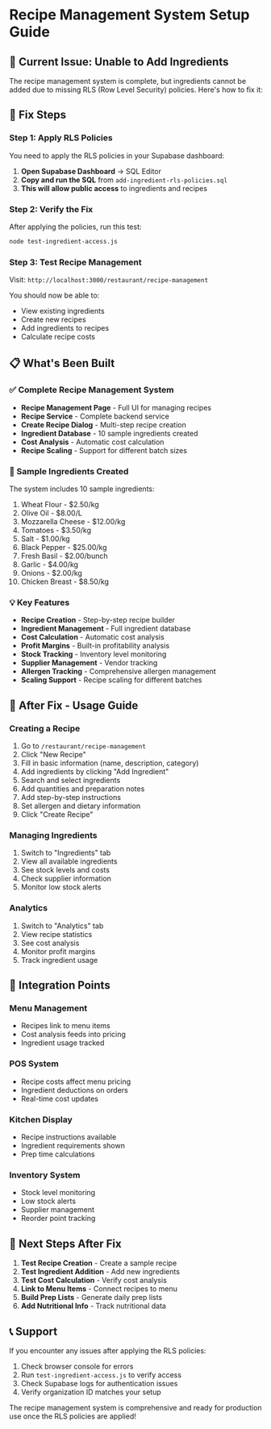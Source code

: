# Recipe Management System Setup Guide

## 🚨 **Current Issue: Unable to Add Ingredients**

The recipe management system is complete, but ingredients cannot be added due to missing RLS (Row Level Security) policies. Here's how to fix it:

## 🔧 **Fix Steps**

### **Step 1: Apply RLS Policies**
You need to apply the RLS policies in your Supabase dashboard:

1. **Open Supabase Dashboard** → SQL Editor
2. **Copy and run the SQL** from `add-ingredient-rls-policies.sql`
3. **This will allow public access** to ingredients and recipes

### **Step 2: Verify the Fix**
After applying the policies, run this test:
```bash
node test-ingredient-access.js
```

### **Step 3: Test Recipe Management**
Visit: `http://localhost:3000/restaurant/recipe-management`

You should now be able to:
- View existing ingredients
- Create new recipes
- Add ingredients to recipes
- Calculate recipe costs

## 📋 **What's Been Built**

### **✅ Complete Recipe Management System**
- **Recipe Management Page** - Full UI for managing recipes
- **Recipe Service** - Complete backend service
- **Create Recipe Dialog** - Multi-step recipe creation
- **Ingredient Database** - 10 sample ingredients created
- **Cost Analysis** - Automatic cost calculation
- **Recipe Scaling** - Support for different batch sizes

### **🎯 Sample Ingredients Created**
The system includes 10 sample ingredients:
1. Wheat Flour - $2.50/kg
2. Olive Oil - $8.00/L
3. Mozzarella Cheese - $12.00/kg
4. Tomatoes - $3.50/kg
5. Salt - $1.00/kg
6. Black Pepper - $25.00/kg
7. Fresh Basil - $2.00/bunch
8. Garlic - $4.00/kg
9. Onions - $2.00/kg
10. Chicken Breast - $8.50/kg

### **💡 Key Features**
- **Recipe Creation** - Step-by-step recipe builder
- **Ingredient Management** - Full ingredient database
- **Cost Calculation** - Automatic cost analysis
- **Profit Margins** - Built-in profitability analysis
- **Stock Tracking** - Inventory level monitoring
- **Supplier Management** - Vendor tracking
- **Allergen Tracking** - Comprehensive allergen management
- **Scaling Support** - Recipe scaling for different batches

## 🎯 **After Fix - Usage Guide**

### **Creating a Recipe**
1. Go to `/restaurant/recipe-management`
2. Click "New Recipe"
3. Fill in basic information (name, description, category)
4. Add ingredients by clicking "Add Ingredient"
5. Search and select ingredients
6. Add quantities and preparation notes
7. Add step-by-step instructions
8. Set allergen and dietary information
9. Click "Create Recipe"

### **Managing Ingredients**
1. Switch to "Ingredients" tab
2. View all available ingredients
3. See stock levels and costs
4. Check supplier information
5. Monitor low stock alerts

### **Analytics**
1. Switch to "Analytics" tab
2. View recipe statistics
3. See cost analysis
4. Monitor profit margins
5. Track ingredient usage

## 🔗 **Integration Points**

### **Menu Management**
- Recipes link to menu items
- Cost analysis feeds into pricing
- Ingredient usage tracked

### **POS System**
- Recipe costs affect menu pricing
- Ingredient deductions on orders
- Real-time cost updates

### **Kitchen Display**
- Recipe instructions available
- Ingredient requirements shown
- Prep time calculations

### **Inventory System**
- Stock level monitoring
- Low stock alerts
- Supplier management
- Reorder point tracking

## 🚀 **Next Steps After Fix**

1. **Test Recipe Creation** - Create a sample recipe
2. **Test Ingredient Addition** - Add new ingredients
3. **Test Cost Calculation** - Verify cost analysis
4. **Link to Menu Items** - Connect recipes to menu
5. **Build Prep Lists** - Generate daily prep lists
6. **Add Nutritional Info** - Track nutritional data

## 📞 **Support**

If you encounter any issues after applying the RLS policies:
1. Check browser console for errors
2. Run `test-ingredient-access.js` to verify access
3. Check Supabase logs for authentication issues
4. Verify organization ID matches your setup

The recipe management system is comprehensive and ready for production use once the RLS policies are applied!